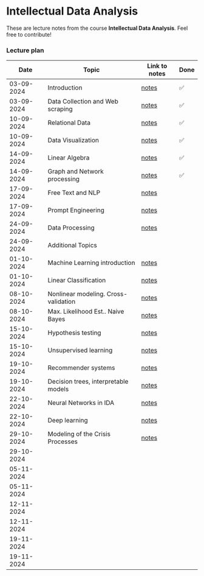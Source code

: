 # Intellectual Data Analysis

These are lecture notes from the course **Intellectual Data Analysis**. Feel free to contribute!

### Lecture plan

| Date    | Topic | Link to notes | Done |
| ------- | ----- | ------------- | ---- |
| 03-09-2024    | Introduction                          | [notes](./src/101_intro.ipynb)                       | ✅ |
| 03-09-2024    | Data Collection and Web scraping      | [notes](./src/102_data_collection_scraping.ipynb)    | ✅ |
| 10-09-2024    | Relational Data                       | [notes](./src/103_relational_data.ipynb)             | ✅ |
| 10-09-2024    | Data Visualization                    | [notes](./src/104_data_visualization.ipynb)          | ✅ |
| 14-09-2024    | Linear Algebra                        | [notes](./src/105_linear_algebra.ipynb)              | ✅ |
| 14-09-2024    | Graph and Network processing          | [notes](./src/106_graphs.ipynb)                      | ✅ |
| 17-09-2024    | Free Text and NLP                     | [notes](./src/107_nlp.ipynb)                         |     |
| 17-09-2024    | Prompt Engineering                    | [notes](./src/108_prompts.ipynb)                     |     |
| 24-09-2024    | Data Processing                       | [notes](./src/111_data_processing.ipynb)             |     |
| 24-09-2024    | Additional Topics                     |                                                      |     |
| 01-10-2024    | Machine Learning introduction         | [notes](./src/201_ml_intro.ipynb)                    |     |
| 01-10-2024    | Linear Classification                 | [notes](./src/202_linear_classification.ipynb)       |     |
| 08-10-2024    | Nonlinear modeling. Cross-validation  | [notes](./src/203_nonlinear.ipynb)                   |     |
| 08-10-2024    | Max. Likelihood Est.. Naive Bayes     | [notes](./src/204_max_like_bayes.ipynb)              |     |
| 15-10-2024    | Hypothesis testing                    | [notes](./src/205_hypothesis_testing.ipynb)          |     |
| 15-10-2024    | Unsupervised learning                 | [notes](./src/206_unsupervised.ipynb)                |     |
| 19-10-2024    | Recommender systems                   | [notes](./src/207_recommender_systems.ipynb)         |     |
| 19-10-2024    | Decision trees, interpretable models  | [notes](./src/208_decision_trees.ipynb)              |     |
| 22-10-2024    | Neural Networks in IDA                | [notes](./src/209_nn.ipynb)                          |     |
| 22-10-2024    | Deep learning                         | [notes](./src/210_deep_learning.ipynb)               |     |
| 29-10-2024    | Modeling of the Crisis Processes      | [notes](./src/211_crysis_modelling.ipynb)            |     |
| 29-10-2024    |     |     |     |
| 05-11-2024    |     |     |     |
| 05-11-2024    |     |     |     |
| 12-11-2024    |     |     |     |
| 12-11-2024    |     |     |     |
| 19-11-2024    |     |     |     |
| 19-11-2024    |     |     |     |